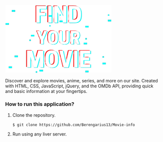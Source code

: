 <img src="/custom/logo.png" alt="z" style="zoom:80%;" />

Discover and explore movies, anime, series, and more on our site. Created with HTML, CSS, JavaScript, jQuery, and the OMDb API, providing quick and basic information at your fingertips.

### How to run this application? 

1. Clone the repository. 

   ```
   $ git clone https://github.com/Berengarius13/Movie-info
   ```

2. Run using any liver server. 

